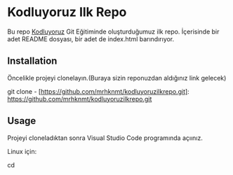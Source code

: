 # Kodluyoruz Ilk Repo
Bu repo <u>Kodluyoruz</u>  Git Eğitiminde oluşturduğumuz ilk repo. İçerisinde bir adet README dosyası, bir adet de index.html barındırıyor.
## lnstallation
Öncelikle projeyi clonelayın.(Buraya sizin reponuzdan aldığınız link gelecek)

git clone - [https://github.com/mrhknmt/kodluyoruzilkrepo.git]: https://github.com/mrhknmt/kodluyoruzilkrepo.git




## Usage 
Projeyi cloneladıktan sonra Visual Studio Code programında açıınız.

Linux için:

cd 